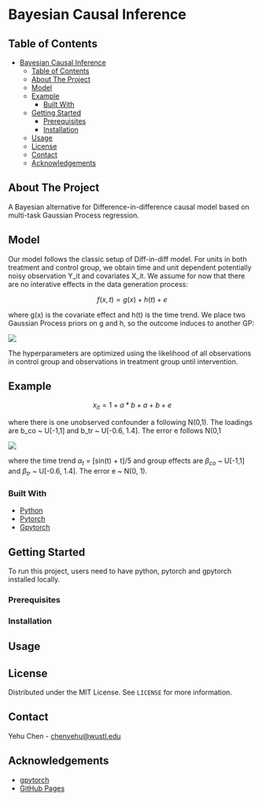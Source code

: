 # Bayesian Causal Inference

<!-- TABLE OF CONTENTS -->
## Table of Contents

- [Bayesian Causal Inference](#bayesian-causal-inference)
  - [Table of Contents](#table-of-contents)
  - [About The Project](#about-the-project)
  - [Model](#model)
  - [Example](#example)
    - [Built With](#built-with)
  - [Getting Started](#getting-started)
    - [Prerequisites](#prerequisites)
    - [Installation](#installation)
  - [Usage](#usage)
  - [License](#license)
  - [Contact](#contact)
  - [Acknowledgements](#acknowledgements)



<!-- ABOUT THE PROJECT -->
## About The Project

A Bayesian alternative for Difference-in-difference causal model based on multi-task Gaussian Process regression.

## Model

Our model follows the classic setup of Diff-in-diff model. For units in both treatment and control group, we obtain time and unit dependent potentially noisy observation Y_it and covariates X_it. We assume for now that there are no interative effects in the data generation process:

```math
f(x,t) = g(x) + h(t) + e
```

where g(x) is the covariate effect and h(t) is the time trend. We place two Gaussian Process priors on g and h, so the outcome induces to another GP:

<img src="https://latex.codecogs.com/png.latex?f(x,t)\simGP(\mu_g(x)+\mu_h(t),K_g(x,x)+K_h(t,t)+\sigma^2I)" /> 

The hyperparameters are optimized using the likelihood of all observations in control group and observations in treatment group until intervention.

## Example

```math
x_{it}=1+a*b+a+b+e
```

where there is one unobserved confounder a following N(0,1). The loadings are b_co ~ U[-1,1] and b_tr ~ U[-0.6, 1.4]. The error e follows N(0,1

<img src="https://latex.codecogs.com/png.latex?y_{it}=delta*D+\sum((2d+1)*x_{itd})+\alpha_t+\beta+e"/> 


where the time trend $`\alpha_t`$ = [sin(t) + t]/5 and group effects are $`\beta_{co}`$ ~ U[-1,1] and $`\beta_{tr}`$ ~ U[-0.6, 1.4]. The error e ~ N(0, 1).

### Built With
* [Python](https://www.python.org)
* [Pytorch](https://pytorch.org/)
* [Gpytorch](https://gpytorch.ai)
  

<!-- GETTING STARTED -->
## Getting Started

To run this project, users need to have python, pytorch and gpytorch installed locally.

### Prerequisites


### Installation


<!-- USAGE EXAMPLES -->
## Usage



<!-- LICENSE -->
## License

Distributed under the MIT License. See `LICENSE` for more information.


<!-- CONTACT -->
## Contact

Yehu Chen - chenyehu@wustl.edu


<!-- ACKNOWLEDGEMENTS -->
## Acknowledgements
* [gpytorch](https://gpytorch.ai)
* [GitHub Pages](https://pages.github.com)


